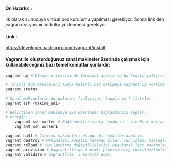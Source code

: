 #### Ön Hazırlık :
İlk olarak sunucuya virtual box kurulumu yapılması gerekiyor. Sonra link den vagran dosyasının indirilip yüklenmesi gerekiyor.

#### Link :
https://developer.hashicorp.com/vagrant/install

#### Vagrant ile oluşturduğunuz sanal makineler üzerinde çalışmak için kullanabileceğiniz bazı temel komutlar şunlardır:
```bash
vagrant up # Klasörün içerisinde terminal açarız ve bu komutu çalıştırırız. Klasörde bulunan Vagrantfile ı okuyarak cluster'ı oluşturmaya başlar.

# Tanımlı tüm makineleri (veya belirli bir makineyi vagrant up <makine_adi>) başlatır.
vagrant status

# Sanal makinelerin durumlarını (çalışıyor, kapalı vs.) listeler.
vagrant ssh <makine_adi>

# Belirtilen sanal makineye SSH üzerinden bağlanmanızı sağlar.
# Örneğin:
    vagrant ssh master # Bağlandıktan sonra `sudo su ` ile Root kullanıcısına geçip işlemlerimizi yapabiliriz.
    vagrant ssh worker1

vagrant halt # Çalışan makineleri düzgün bir şekilde kapatır.
vagrant destroy # Makineleri kapatıp tamamen siler. (Bu işlem, makineleri yeniden oluşturmanızı gerektirebilir.)
vagrant reload # Yapılandırma değişikliklerini uygulamak için makineleri yeniden başlatır.
vagrant provision # Vagrantfile'da tanımlı provisioning (kurulum/konfigürasyon) scriptlerini yeniden çalıştırır.
vagrant validate # Vagrantfile 'ı kontrol eder.
```
